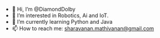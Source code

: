 - 👋 Hi, I’m @DiamondDolby
- 👀 I’m interested in Robotics, Ai and IoT. 
- 🌱 I’m currently learning Python and Java
- 📫 How to reach me: sharavanan.mathivanan@gmail.com

<!---
DiamondDolby/DiamondDolby is a ✨ special ✨ repository because its `README.md` (this file) appears on your GitHub profile.
You can click the Preview link to take a look at your changes.
--->
